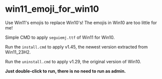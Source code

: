 # win11_emoji_for_win10
Use Win11's emojis to replace Win10's! The emojis in Win10 are too little for me!

Simple CMD to apply `seguiemj.ttf` of Win11 for Win10.

Run the `install.cmd` to apply v1.45, the newest version extracted from Win11_23H2.

Run the `uninstall.cmd` to apply v1.29, the original version of Win10.

**Just double-click to run, there is no need to run as admin.**
